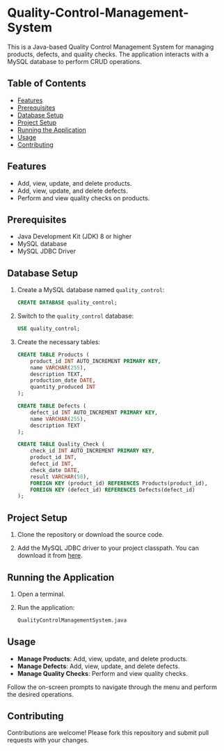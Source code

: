 # Quality-Control-Management-System

This is a Java-based Quality Control Management System for managing products, defects, and quality checks. The application interacts with a MySQL database to perform CRUD operations.

## Table of Contents

- [Features](#features)
- [Prerequisites](#prerequisites)
- [Database Setup](#database-setup)
- [Project Setup](#project-setup)
- [Running the Application](#running-the-application)
- [Usage](#usage)
- [Contributing](#contributing)

## Features

- Add, view, update, and delete products.
- Add, view, update, and delete defects.
- Perform and view quality checks on products.

## Prerequisites

- Java Development Kit (JDK) 8 or higher
- MySQL database
- MySQL JDBC Driver

## Database Setup

1. Create a MySQL database named `quality_control`:
    ```sql
    CREATE DATABASE quality_control;
    ```

2. Switch to the `quality_control` database:
    ```sql
    USE quality_control;
    ```

3. Create the necessary tables:
    ```sql
    CREATE TABLE Products (
        product_id INT AUTO_INCREMENT PRIMARY KEY,
        name VARCHAR(255),
        description TEXT,
        production_date DATE,
        quantity_produced INT
    );

    CREATE TABLE Defects (
        defect_id INT AUTO_INCREMENT PRIMARY KEY,
        name VARCHAR(255),
        description TEXT
    );

    CREATE TABLE Quality_Check (
        check_id INT AUTO_INCREMENT PRIMARY KEY,
        product_id INT,
        defect_id INT,
        check_date DATE,
        result VARCHAR(50),
        FOREIGN KEY (product_id) REFERENCES Products(product_id),
        FOREIGN KEY (defect_id) REFERENCES Defects(defect_id)
    );
    ```

## Project Setup

1. Clone the repository or download the source code.

2. Add the MySQL JDBC driver to your project classpath. You can download it from [here](https://dev.mysql.com/downloads/connector/j/).

## Running the Application

1. Open a terminal.

2. Run the application:
    ```sh
    QualityControlManagementSystem.java
    ```

## Usage

- **Manage Products**: Add, view, update, and delete products.
- **Manage Defects**: Add, view, update, and delete defects.
- **Manage Quality Checks**: Perform and view quality checks.

Follow the on-screen prompts to navigate through the menu and perform the desired operations.

## Contributing

Contributions are welcome! Please fork this repository and submit pull requests with your changes.

